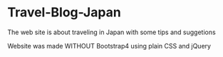# Travel-Blog-Japan
The web site is about traveling in Japan with some tips and suggetions 

Website was made WITHOUT Bootstrap4 using plain CSS and jQuery

